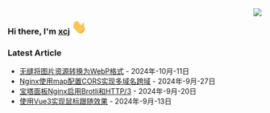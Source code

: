 <img align="right" src="https://github-readme-stats.vercel.app/api/?username=ixcj&show_icons=true&hide_title=true&locale=cn" />

### Hi there, I'm <a href="https://xcj.im" target="_blank">xcj</a> <img src="https://raw.githubusercontent.com/ixcj/ixcj/main/assets/images/wave.gif" width="30px">

### Latest Article
<!-- blog start -->
- [无缝将图片资源转换为WebP格式](https://blog.xcj.pw/archives/wu-feng-jiang-tu-pian-zi-yuan-zhuan-huan-wei-webpge-shi) - 2024年-10月-11日
- [Nginx使用map配置CORS实现多域名跨域](https://blog.xcj.pw/archives/nginxshi-yong-mappei-zhi-corsshi-xian-duo-yu-ming-kua-yu) - 2024年-9月-27日
- [宝塔面板Nginx启用Brotli和HTTP/3](https://blog.xcj.pw/archives/bao-ta-mian-ban-nginxqi-yong-brotlihe-http-3) - 2024年-9月-20日
- [使用Vue3实现鼠标跟随效果](https://blog.xcj.pw/archives/shi-yong-vue3-shi-xian-shu-biao-gen-sui-xiao-guo) - 2024年-9月-13日
<!-- blog end -->
